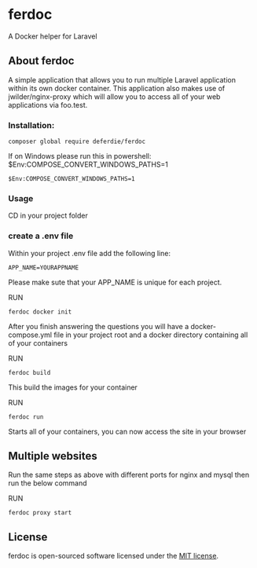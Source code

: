 # ferdoc
A Docker helper for Laravel

## About ferdoc

A simple application that allows you to run multiple Laravel application within its own docker container. 
This application also makes use of jwilder/nginx-proxy which will allow you to access all of your web applications via foo.test.

### Installation:

    composer global require deferdie/ferdoc
    
If on Windows please run this in powershell: $Env:COMPOSE_CONVERT_WINDOWS_PATHS=1

    $Env:COMPOSE_CONVERT_WINDOWS_PATHS=1

### Usage
CD in your project folder

### create a .env file
Within your project .env file add the following line: 

    APP_NAME=YOURAPPNAME

Please make sute that your APP_NAME is unique for each project.

RUN

    ferdoc docker init
    
After you finish answering the questions you will have a docker-compose.yml file in your project root and a docker directory containing all of your containers

RUN

    ferdoc build

This build the images for your container

RUN

    ferdoc run

Starts all of your containers, you can now access the site in your browser


## Multiple websites
Run the same steps as above with different ports for nginx and mysql then run the below command

RUN

    ferdoc proxy start

## License

ferdoc is open-sourced software licensed under the [MIT license](https://opensource.org/licenses/MIT).
